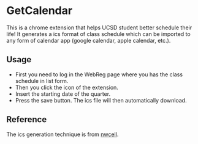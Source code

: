 # GetCalendar
This is a chrome extension that helps UCSD student better schedule their life!
It generates a ics format of class schedule which can be imported to any form of
calendar app (google calendar, apple calendar, etc.).
## Usage
- First you need to log in the WebReg page where you has the class schedule in list form.
- Then you click the icon of the extension.
- Insert the starting date of the quarter.
- Press the save button. The ics file will then automatically download.

## Reference
The ics generation technique is from [nwcell](https://github.com/nwcell/ics.js).
